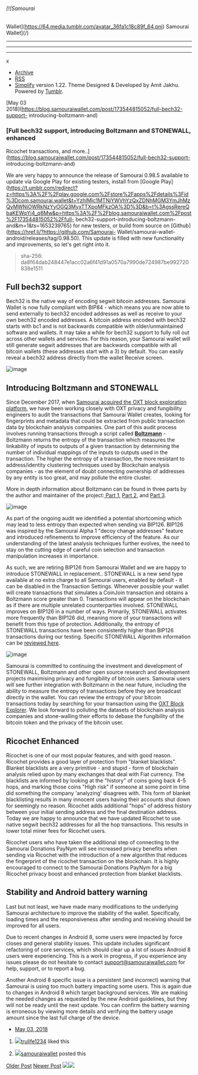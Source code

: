 ###### [![Samourai
Wallet](https://64.media.tumblr.com/avatar_36fa1c18c89f_64.pnj) Samourai
Wallet](/)

* * *

* * *

* * *

x

  * [Archive](/archive)
  * [RSS](https://blog.samouraiwallet.com/rss)
  * [Simplify](http://simplifytheme.tumblr.com) version 1.22. Theme Designed & Developed by [](http://amitjakhu.com)Amit Jakhu. Powered by [Tumblr](http://tumblr.com).

[May 03  
2018](https://blog.samouraiwallet.com/post/173544815052/full-bech32-support-
introducing-boltzmann-and)

### [Full bech32 support, introducing Boltzmann and STONEWALL, enhanced
Ricochet transactions, and
more..](https://blog.samouraiwallet.com/post/173544815052/full-bech32-support-
introducing-boltzmann-and)

We are very happy to announce the release of Samourai 0.98.5 available to
update via Google Play for existing testers, install from [Google
Play](https://t.umblr.com/redirect?z=https%3A%2F%2Fplay.google.com%2Fstore%2Fapps%2Fdetails%3Fid%3Dcom.samourai.wallet&t=YzhlMjc1MTNjYWVhYzQxZDNhMGM3YmJhMzQyMWNiOWRkNzYyOGQ3MyxTTXpoMFkzOA%3D%3D&b=t%3AgssRereQbaKEWqYj4_q6Mw&p=https%3A%2F%2Fblog.samouraiwallet.com%2Fpost%2F173544815052%2Ffull-
bech32-support-introducing-boltzmann-and&m=1&ts=1653239765) for new testers,
or build from source on [Github](https://href.li/?https://github.com/Samourai-
Wallet/samourai-wallet-android/releases/tag/0.98.50). This update is filled
with new functionality and improvements, so let's get right into it.

> sha-256: da8f64dab248447e1acc02a6f41d91a0570a7990de724987be992720838e1511

##  Full bech32 support

Bech32 is the native way of encoding segwit bitcoin addresses. Samourai Wallet
is now fully compliant with BIP84 - which means you are now able to send
externally to bech32 encoded addresses as well as receive to your own bech32
encoded addresses.  A bitcoin address encoded with bech32 starts with bc1 and
is not backwards compatible with older/unmaintained software and wallets. It
may take a while for bech32 support to fully roll out across other wallets and
services. For this reason, your Samourai wallet will still generate segwit
addresses that are backwards compatible with all bitcoin wallets (these
addresses start with a 3) by default. You can easily reveal a bech32 address
directly from the wallet Receive screen.

![image](https://64.media.tumblr.com/f731bafc47c54ae32a16a5407697f21a/tumblr_inline_p85mjeQjqM1tu47rq_500.jpg)

##  Introducing Boltzmann and STONEWALL

Since December 2017, when  [Samourai acquired the OXT block exploration
platform](https://blog.samouraiwallet.com/post/168785913782/samourai-oxt), we
have been working closely with OXT privacy and fungibility engineers to audit
the transactions that Samourai Wallet creates, looking for fingerprints and
metadata that could be extracted from public transaction data by blockchain
analysis companies. One part of this audit process involves running
transactions through a script called
[**Boltzmann**](https://href.li/?https://github.com/Samourai-Wallet/boltzmann)
\- Boltzmann returns the entropy of the transaction which measures the
linkability of inputs to outputs of a given transaction by determining the
number of individual mappings of the inputs to outputs used in the
transaction. The higher the entropy of a transaction, the more resistant to
address/identity clustering techniques used by Blockchain analysis companies -
as the element of doubt connecting ownership of addresses by any entity is too
great, and may pollute the entire cluster.

More in depth information about Boltzmann can be found in three parts by the
author and maintainer of the project:[ Part
1](https://href.li/?https://gist.github.com/LaurentMT/e758767ca4038ac40aaf),
[Part
2](https://href.li/?https://gist.github.com/LaurentMT/d361bca6dc52868573a2),
and [Part
3](https://href.li/?https://gist.github.com/LaurentMT/e8644d5bc903f02613c6).  

![image](https://64.media.tumblr.com/112cbeacfe2f68e4bec6751ab44701dd/tumblr_inline_p85mtmq4EP1tu47rq_500.png)

As part of the ongoing audit we identified a potential shortcoming which may
lead to less entropy than expected when sending via BIP126. BIP126 was
inspired by the Samourai Alpha 1 "decoy change addresses" feature and
introduced refinements to improve efficiency of the feature. As our
understanding of the latest analysis techniques further evolves, the need to
stay on the cutting edge of careful coin selection and transaction
manipulation increases in importance.

As such, we are retiring BIP126 from Samourai Wallet and we are happy to
introduce STONEWALL in replacement.. STONEWALL is a new send type available at
no extra charge to all Samourai users, enabled by default - it can be disabled
in the Transaction Settings. Whenever possible your wallet will create
transactions that simulates a CoinJoin transaction and obtains a Boltzmann
score greater than 0. Transactions will appear on the blockchain as if there
are multiple unrelated counterparties involved. STONEWALL improves on BIP126
in a number of ways. Primarily, STONEWALL activates more frequently than
BIP126 did, meaning more of your transactions will benefit from this type of
protection. Additionally, the entropy of STONEWALL transactions have been
consistently higher than BIP126 transactions during our testing. Specific
STONEWALL Algorithm information can be [reviewed
here](https://href.li/?https://gist.github.com/SamouraiDev/4ced85a29996dd56781e2bf319b93aaf).  

![image](https://64.media.tumblr.com/845e9af164934968b1af6c3c5c53960b/tumblr_inline_p85mwukB5B1tu47rq_500.png)

Samourai is committed to continuing the investment and development of
STONEWALL,  Boltzmann and other open source research and development projects
maximising privacy and fungibility of bitcoin users. Samourai users will see
further integration with Boltzmann in the near future, including the ability
to measure the entropy of transactions before they are broadcast directly in
the wallet. You can review the entropy of your bitcoin transactions today by
searching for your transaction using the [OXT Block
Explorer](https://href.li/?http://oxt.me). We look forward to polluting the
datasets of blockchain analysis companies and stone-walling their efforts to
debase the fungibility of the bitcoin token and the privacy of the bitcoin
user.  

## Ricochet Enhanced

Ricochet is one of our most popular features, and with good reason. Ricochet
provides a good layer of protection from "blanket blacklists". Blanket
blacklists are a very primitive - and stupid - form of blockchain analysis
relied upon by many exchanges that deal with Fiat currency. The blacklists are
informed by looking at the "history" of coins going back 4-5 hops, and marking
those coins "High risk" if someone at some point in time did something the
company 'analyzing' disagrees with. This form of blanket blacklisting results
in many innocent users having their accounts shut down for seemingly no
reason. Ricochet adds additional "hops" of address history between your
initial sending address and the final destination address. Today we are happy
to announce that we have updated Ricochet to use native segwit bech32
addresses for all the hop transactions. This results in lower total miner fees
for Ricochet users.  

Ricochet users who have taken the additional step of connecting to the
Samourai Donations PayNym will see increased privacy benefits when sending via
Ricochet with the introduction of a new algorithm that reduces the fingerprint
of the ricochet transaction on the blockchain. It is highly encouraged to
connect to the Samourai Donations PayNym for a big Ricochet privacy boost and
enhanced protection from blanket blacklists.  

## Stability and Android battery warning

Last but not least, we have made many modifications to the underlying Samourai
architecture to improve the stability of the wallet. Specifically, loading
times and the responsiveness after sending and receiving should be improved
for all users.  

Due to recent changes in Android 8, some users were impacted by force closes
and general stability issues. This update includes significant refactoring of
core services, which should clear up a lot of issues Android 8 users were
experiencing. This is a work in progress, if you experience any issues please
do not hesitate to contact
[support@samouraiwallet.com](mailto:support@samouraiwallet.com) for help,
support, or to report a bug.  

Another Android 8 specific issue is a persistent (and incorrect) warning that
Samourai is using too much battery impacting some users. This is again due to
changes in Android 8 which target background services. We are making the
needed changes as requested by the new Android guidelines, but they will not
be ready until the next update. You can confirm the battery warning is
erroneous by viewing more details and verifying the battery usage amount since
the last full charge of the device.  

  * [May 03, 2018](https://blog.samouraiwallet.com/post/173544815052/full-bech32-support-introducing-boltzmann-and)

  1. [![](https://assets.tumblr.com/images/default_avatar/cone_open_16.png)](https://trulife1234.tumblr.com/ "Sharing Love ")[trulife1234](https://trulife1234.tumblr.com/ "Sharing Love") liked this 

  2. [![](https://64.media.tumblr.com/avatar_36fa1c18c89f_16.pnj)](https://blog.samouraiwallet.com/ "Samourai Wallet")[samouraiwallet](https://blog.samouraiwallet.com/ "Samourai Wallet") posted this 

[Older Post](https://blog.samouraiwallet.com/post/170574017907) [Newer
Post](https://blog.samouraiwallet.com/post/176412126502)
![](https://px.srvcs.tumblr.com/impixu?T=1653239765&J=eyJ0eXBlIjoidXJsIiwidXJsIjoiaHR0cDovL2Jsb2cuc2Ftb3VyYWl3YWxsZXQuY29tL3Bvc3QvMTczNTQ0ODE1MDUyL2Z1bGwtYmVjaDMyLXN1cHBvcnQtaW50cm9kdWNpbmctYm9sdHptYW5uLWFuZCIsInJlcXR5cGUiOjAsInJvdXRlIjoiL3Bvc3QvOmlkLzpzdW1tYXJ5Iiwibm9zY3JpcHQiOjF9&U=EMBODEDNAP&K=b9269324b1f0c1296e205226f267c63d50d8f562f929b6c6541ef55f6b401077&R=)![](https://px.srvcs.tumblr.com/impixu?T=1653239765&J=eyJ0eXBlIjoicG9zdCIsInVybCI6Imh0dHA6Ly9ibG9nLnNhbW91cmFpd2FsbGV0LmNvbS9wb3N0LzE3MzU0NDgxNTA1Mi9mdWxsLWJlY2gzMi1zdXBwb3J0LWludHJvZHVjaW5nLWJvbHR6bWFubi1hbmQiLCJyZXF0eXBlIjowLCJyb3V0ZSI6Ii9wb3N0LzppZC86c3VtbWFyeSIsInBvc3RzIjpbeyJwb3N0aWQiOiIxNzM1NDQ4MTUwNTIiLCJibG9naWQiOjIzNTE1Mjc3Mywic291cmNlIjozM31dLCJub3NjcmlwdCI6MX0=&U=PKCEEFDEFG&K=9d759092d086d5c6a29af2575bc9b7ff40f9ec3dddb1da965b6dec188db72610&R=)

